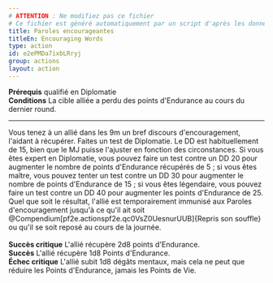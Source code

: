 ```yaml
---
# ATTENTION : Ne modifiez pas ce fichier
# Ce fichier est généré automatiquement par un script d'après les données du module Foundry VTT officiel et de sa traduction
title: Paroles encourageantes
titleEn: Encouraging Words
type: action
id: e2ePMDa7ixbLRryj
group: actions
layout: action
---
```

<p><span><strong>Prérequis</strong> qualifié en Diplomatie<br><strong>Conditions</strong> La cible alliée a perdu des points d'Endurance au cours du dernier round.<br></span></p><hr><p>Vous tenez à un allié dans les 9m un bref discours d'encouragement, l'aidant à récupérer. Faites un test de Diplomatie. Le DD est habituellement de 15, bien que le MJ puisse l'ajuster en fonction des circonstances. Si vous êtes expert en Diplomatie, vous pouvez faire un test contre un DD 20 pour augmenter le nombre de points d'Endurance récupérés de 5 ; si vous êtes maître, vous pouvez tenter un test contre un DD 30 pour augmenter le nombre de points d'Endurance de 15 ; si vous êtes légendaire, vous pouvez faire un test contre un DD 40 pour augmenter les points d'Endurance de 25. Quel que soit le résultat, l'allié est temporairement immunisé aux Paroles d'encouragement jusqu'à ce qu'il ait soit @Compendium[pf2e.actionspf2e.qc0VsZ0UesnurUUB]{Repris son souffle} ou qu'il se soit reposé au cours de la journée. <br><br><strong>Succès critique</strong> L'allié récupère 2d8 points d'Endurance.<br><strong>Succès</strong> L'allié récupère 1d8 Points d'Endurance.<br><strong>Échec critique</strong> L'allié subit 1d8 dégâts mentaux, mais cela ne peut que réduire les Points d'Endurance, jamais les Points de Vie.&nbsp;</p>
